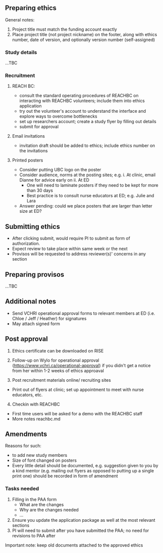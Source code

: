 
## Preparing ethics

General notes:
1. Project title must match the funding account exactly
2. Place project title (not project nickname) on the footer, along with ethics number, date of version, and optionally version number (self-assigned)

### Study details

...TBC

### Recruitment

1. REACH BC: 
    - consult the standard operating procedures of REACHBC on interacting with REACHBC volunteers; include them into ethics application
    - try out the volunteer's account to understand the interface and explore ways to overcome bottlenecks 
    - set up researchers account; create a study flyer by filling out details
    - submit for approval

2. Email invitations 
    - invitation draft should be added to ethics; include ethics number on the invitations

3. Printed posters
    - Consider putting UBC logo on the poster
    - Consider audience, norms at the posting sites; e.g.
      i. At clinic, email Dianne for advice early on
      ii. At ED
        - One will need to laminate posters if they need to be kept for more than 30 days 
        - Best practice is to consult nurse educators at ED; e.g. Julie and Lara 
    - Answer pending: could we place posters that are larger than letter size at ED?

## Submitting ethics

- After clicking submit, would require PI to submit as form of authorization.
- Expect review to take place within same week or the next
- Provisos will be requested to address reviewer(s)' concerns in any section

## Preparing provisos

...TBC

## Additional notes

- Send VCHRI operational approval forms to relevant members at ED (i.e. Chloe / Jeff / Heather) for signatures
- May attach signed form 

## Post approval 

1. Ethics certificate can be downloaded on RISE

2. Follow-up on Wylo for operational approval (https://www.vchri.ca/operational-approval) if you didn't get a notice from her within 1-2 weeks of ethics approaval

3. Post recruitment materials online/ recruiting sites   
  - Print out of flyers at clinic; set up appointment to meet with nurse educators, etc.

4. Checkin with REACHBC
  - First time users will be asked for a demo with the REACHBC staff
  - More notes reachbc.md


## Amendments

Reasons for such:
- to add new study members
- Size of font changed on posters
- Every little detail should be documented, e.g. suggestion given to you by a kind mentor (e.g. mailing out flyers as opposed to putting up a single print one) should be recorded in form of amendment

   
### Tasks needed 

1. Filling in the PAA form 
    - What are the changes
    - Why are the changes needed
    - ...
2. Ensure you update the application package as well at the most relevant sections
3. PI will need to submit after you have submitted the PAA; no need for revisions to PAA after

Important note: keep old documents attached to the approved ethics
